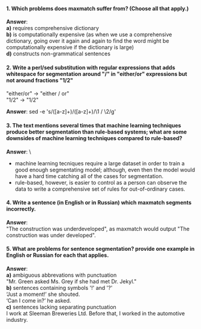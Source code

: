 #### 1. Which problems does maxmatch suffer from? (Choose all that apply.)

**Answer**: \
**a)** requires comprehensive dictionary\
**b)** is computationally expensive  (as when we use a comprehensive dictionary, going over it again and again to find the word might be computationally expensive if the dictionary is large)\
**d)** constructs non-grammatical sentences

#### 2. Write a perl/sed substitution with regular expressions that adds whitespace for segmentation around "/" in "either/or" expressions but not around fractions "1/2"

 "either/or" -> "either / or"\
 "1/2"       -> "1/2"

**Answer**: sed -e 's/\([a-z]\+\)\/\([a-z]\+\)/\1 \/ \2/g'

#### 3. The text mentions several times that machine learning techniques produce better segmentation than rule-based systems; what are some downsides of machine learning techniques compared to rule-based?

**Answer**: \
+ machine learning tecniques require a large dataset in order to train a good enough segmentating model; although, even then the model would have a hard time catching all of the cases for segmentation.
+ rule-based, however, is easier to control as a person can observe the data to write a comprehensive set of rules for out-of-ordinary cases. 

#### 4. Write a sentence (in English or in Russian) which maxmatch segments incorrectly.

**Answer**: \
"The construction was underdeveloped", as maxmatch would output "The construction was under developed".

#### 5. What are problems for sentence segmentation? provide one example in English or Russian for each that applies.

**Answer**:\
**a)** ambiguous abbrevations with punctuation\
"Mr. Green asked Ms. Grey if she had met Dr. Jekyl."\
**b)** sentences containing symbols '!' and '?'\
‘Just a moment!’ she shouted.\
‘Can I come in?’ he asked.\
**c)** sentences lacking separating punctuation\
I work at Sleeman Breweries Ltd. Before that, I worked in the automotive industry.
